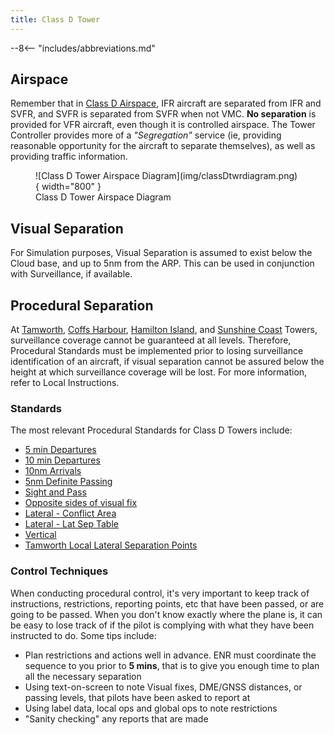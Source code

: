 ```yaml
---
title: Class D Tower
---
```


--8<-- "includes/abbreviations.md"

## Airspace
Remember that in [Class D Airspace](../../controller-skills/airspaceclass), IFR aircraft are separated from IFR and SVFR, and SVFR is separated from SVFR when not VMC. **No separation** is provided for VFR aircraft, even though it is controlled airspace. The Tower Controller provides more of a *"Segregation"* service (ie, providing reasonable opportunity for the aircraft to separate themselves), as well as providing traffic information.

<figure markdown>
![Class D Tower Airspace Diagram](img/classDtwrdiagram.png){ width="800" }
  <figcaption>Class D Tower Airspace Diagram</figcaption>
</figure>

## Visual Separation
For Simulation purposes, Visual Separation is assumed to exist below the Cloud base, and up to 5nm from the ARP. This can be used in conjunction with Surveillance, if available.

## Procedural Separation
At [Tamworth](../../aerodromes/tamworth), [Coffs Harbour](../../aerodromes/Coffs), [Hamilton Island](../../aerodromes/Hammo), and [Sunshine Coast](../../aerodromes/sunshinecoast) Towers, surveillance coverage cannot be guaranteed at all levels. Therefore, Procedural Standards must be implemented prior to losing surveillance identification of an aircraft, if visual separation cannot be assured below the height at which surveillance coverage will be lost. For more information, refer to Local Instructions.

### Standards
The most relevant Procedural Standards for Class D Towers include:

- [5 min Departures](../../controller-skills/SepStandards/#5-min)  
- [10 min Departures](../../controller-skills/SepStandards/#10-min)  
- [10nm Arrivals](../../controller-skills/SepStandards/#10nm)  
- [5nm Definite Passing](../../controller-skills/SepStandards/#5nm-definite-passing)  
- [Sight and Pass](../../controller-skills/SepStandards/#sight-and-pass)  
- [Opposite sides of visual fix](../../controller-skills/SepStandards/#opposite-sides-of-visual-fix)  
- [Lateral - Conflict Area](../../controller-skills/SepStandards/#conflict-area)  
- [Lateral - Lat Sep Table](../../controller-skills/SepStandards/#lat-sep-table)  
- [Vertical](../../controller-skills/SepStandards/#vertical)  
- [Tamworth Local Lateral Separation Points](../../aerodromes/tamworth/#local-lateral-separation-points)  

### Control Techniques
When conducting procedural control, it's very important to keep track of instructions, restrictions, reporting points, etc that have been passed, or are going to be passed. When you don't know exactly where the plane is, it can be easy to lose track of if the pilot is complying with what they have been instructed to do. Some tips include:

- Plan restrictions and actions well in advance. ENR must coordinate the sequence to you prior to **5 mins**, that is to give you enough time to plan all the necessary separation
- Using text-on-screen to note Visual fixes, DME/GNSS distances, or passing levels, that pilots have been asked to report at  
- Using label data, local ops and global ops to note restrictions  
- "Sanity checking" any reports that are made